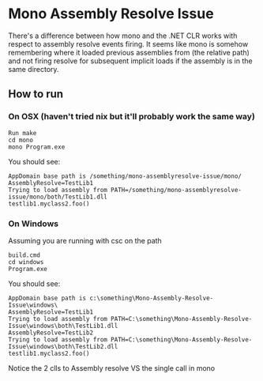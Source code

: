 Mono Assembly Resolve Issue
===========================

There's a difference between how mono and the .NET CLR works with respect to assembly resolve events firing. It seems like mono
is somehow remembering where it loaded previous assemblies from (the relative path) and not firing resolve for 
subsequent implicit loads if the assembly is in the same directory.

## How to run

### On OSX (haven't tried nix but it'll probably work the same way)

```
Run make
cd mono
mono Program.exe
```

You should see:

```
AppDomain base path is /something/mono-assemblyresolve-issue/mono/
AssemblyResolve=TestLib1
Trying to load assembly from PATH=/something/mono-assemblyresolve-issue/mono/both/TestLib1.dll
testlib1.myclass2.foo()

```

### On Windows

Assuming you are running with csc on the path

```
build.cmd
cd windows
Program.exe
```

You should see:

```
AppDomain base path is c:\something\Mono-Assembly-Resolve-Issue\windows\
AssemblyResolve=TestLib1
Trying to load assembly from PATH=C:\something\Mono-Assembly-Resolve-Issue\windows\both\TestLib1.dll
AssemblyResolve=TestLib2
Trying to load assembly from PATH=C:\something\Mono-Assembly-Resolve-Issue\windows\both\TestLib2.dll
testlib1.myclass2.foo()
```

Notice the 2 clls to Assembly resolve VS the single call in mono

